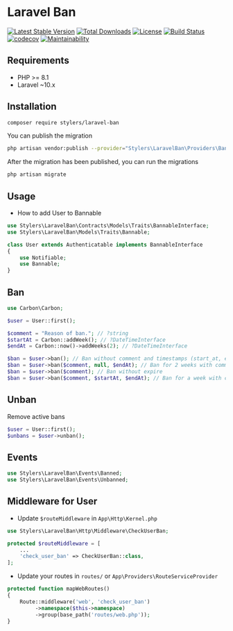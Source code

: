 # Laravel Ban

[![Latest Stable Version](https://poser.pugx.org/stylers/laravel-ban/version)](https://packagist.org/packages/stylers/laravel-ban) 
[![Total Downloads](https://poser.pugx.org/stylers/laravel-ban/downloads)](https://packagist.org/packages/stylers/laravel-ban) 
[![License](https://poser.pugx.org/stylers/laravel-ban/license)](https://packagist.org/packages/stylers/laravel-ban) 
[![Build Status](https://travis-ci.org/stylers-llc/laravel-ban.svg?branch=master)](https://travis-ci.org/stylers-llc/laravel-ban) 
[![codecov](https://codecov.io/gh/stylers-llc/laravel-ban/branch/master/graph/badge.svg)](https://codecov.io/gh/stylers-llc/laravel-ban) 
[![Maintainability](https://api.codeclimate.com/v1/badges/ed5dbec66cac2d9b5d73/maintainability)](https://codeclimate.com/github/stylers-llc/laravel-ban/maintainability)

## Requirements
- PHP >= 8.1
- Laravel ~10.x

## Installation
```bash
composer require stylers/laravel-ban
```

You can publish the migration
```bash
php artisan vendor:publish --provider="Stylers\LaravelBan\Providers\BanServiceProvider"
```

After the migration has been published, you can run the migrations
```bash
php artisan migrate
```

## Usage
* How to add User to Bannable
```php
use Stylers\LaravelBan\Contracts\Models\Traits\BannableInterface;
use Stylers\LaravelBan\Models\Traits\Bannable;

class User extends Authenticatable implements BannableInterface
{
    use Notifiable;
    use Bannable;
}
```

## Ban
```php
use Carbon\Carbon;

$user = User::first();

$comment = "Reason of ban."; // ?string
$startAt = Carbon::addWeek(); // ?DateTimeInterface
$endAt = Carbon::now()->addWeeks(2); // ?DateTimeInterface

$ban = $user->ban(); // Ban without comment and timestamps (start_at, end_at) - never expire
$ban = $user->ban($comment, null, $endAt); // Ban for 2 weeks with comment
$ban = $user->ban($comment); // Ban without expire
$ban = $user->ban($comment, $startAt, $endAt); // Ban for a week with comment from next week
```

## Unban
Remove active bans
```php
$user = User::first();
$unbans = $user->unban();
```

## Events
```php
use Stylers\LaravelBan\Events\Banned;
use Stylers\LaravelBan\Events\Unbanned;
```

## Middleware for User
* Update `$routeMiddleware` in `App\Http\Kernel.php`
```php
use Stylers\LaravelBan\Http\Middleware\CheckUserBan;

protected $routeMiddleware = [
    ...
    'check_user_ban' => CheckUserBan::class,
];
```

* Update your routes in `routes/` or `App\Providers\RouteServiceProvider`
```php
protected function mapWebRoutes()
{
    Route::middleware('web', 'check_user_ban')
         ->namespace($this->namespace)
         ->group(base_path('routes/web.php'));
}
``` 
